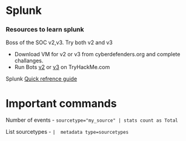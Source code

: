 # Splunk
### Resources to learn splunk
Boss of the SOC v2,v3. Try both v2 and v3 
- Download VM for v2 or v3 from cyberdefenders.org and complete challanges.
- Run Bots [v2](https://tryhackme.com/room/splunk2gcd5) or [v3](https://tryhackme.com/room/splunk3zs) on TryHackMe.com

Splunk [Quick refrence guide](https://www.splunk.com/pdfs/solution-guides/splunk-quick-reference-guide.pdf)

# Important commands

Number of events - `sourcetype="my_source" | stats count as Total`

List sourcetypes - `|  metadata type=sourcetypes`

